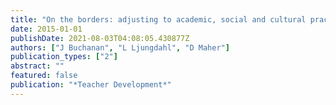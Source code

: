 ```yaml
---
title: "On the borders: adjusting to academic, social and cultural practices at an Australian university"
date: 2015-01-01
publishDate: 2021-08-03T04:08:05.430877Z
authors: ["J Buchanan", "L Ljungdahl", "D Maher"]
publication_types: ["2"]
abstract: ""
featured: false
publication: "*Teacher Development*"
---
```


